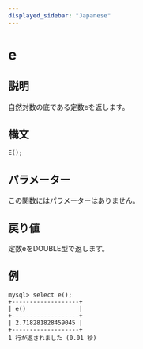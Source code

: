 ```yaml
---
displayed_sidebar: "Japanese"
---
```


# e

## 説明

自然対数の底である定数eを返します。

## 構文

```SQL
E();
```

## パラメーター

この関数にはパラメーターはありません。

## 戻り値

定数eをDOUBLE型で返します。

## 例

```Plaintext
mysql> select e();
+-------------------+
| e()               |
+-------------------+
| 2.718281828459045 |
+-------------------+
1 行が返されました (0.01 秒)
```
